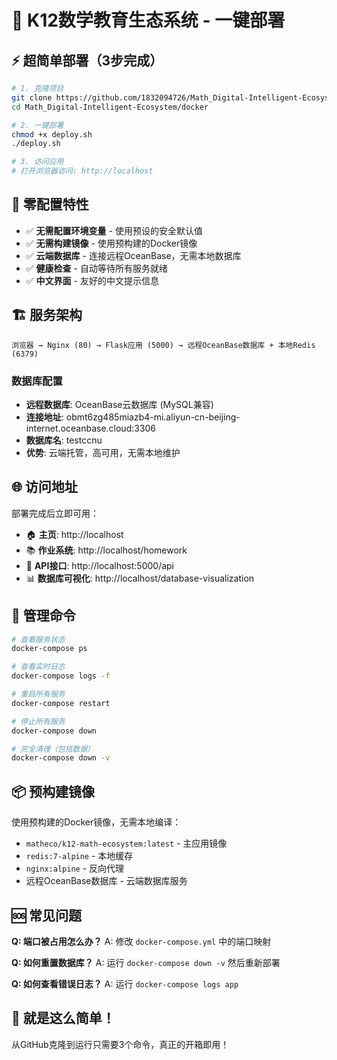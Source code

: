 # 🚀 K12数学教育生态系统 - 一键部署

## ⚡ 超简单部署（3步完成）

```bash
# 1. 克隆项目
git clone https://github.com/1832094726/Math_Digital-Intelligent-Ecosystem.git
cd Math_Digital-Intelligent-Ecosystem/docker

# 2. 一键部署
chmod +x deploy.sh
./deploy.sh

# 3. 访问应用
# 打开浏览器访问: http://localhost
```

## 🎯 零配置特性

- ✅ **无需配置环境变量** - 使用预设的安全默认值
- ✅ **无需构建镜像** - 使用预构建的Docker镜像
- ✅ **云端数据库** - 连接远程OceanBase，无需本地数据库
- ✅ **健康检查** - 自动等待所有服务就绪
- ✅ **中文界面** - 友好的中文提示信息

## 🏗️ 服务架构

```
浏览器 → Nginx (80) → Flask应用 (5000) → 远程OceanBase数据库 + 本地Redis (6379)
```

### 数据库配置
- **远程数据库**: OceanBase云数据库 (MySQL兼容)
- **连接地址**: obmt6zg485miazb4-mi.aliyun-cn-beijing-internet.oceanbase.cloud:3306
- **数据库名**: testccnu
- **优势**: 云端托管，高可用，无需本地维护

## 🌐 访问地址

部署完成后立即可用：

- 🏠 **主页**: http://localhost
- 📚 **作业系统**: http://localhost/homework
- 🔧 **API接口**: http://localhost:5000/api
- 📊 **数据库可视化**: http://localhost/database-visualization

## 🔧 管理命令

```bash
# 查看服务状态
docker-compose ps

# 查看实时日志
docker-compose logs -f

# 重启所有服务
docker-compose restart

# 停止所有服务
docker-compose down

# 完全清理（包括数据）
docker-compose down -v
```

## 📦 预构建镜像

使用预构建的Docker镜像，无需本地编译：

- `matheco/k12-math-ecosystem:latest` - 主应用镜像
- `redis:7-alpine` - 本地缓存
- `nginx:alpine` - 反向代理
- 远程OceanBase数据库 - 云端数据库服务

## 🆘 常见问题

**Q: 端口被占用怎么办？**
A: 修改 `docker-compose.yml` 中的端口映射

**Q: 如何重置数据库？**
A: 运行 `docker-compose down -v` 然后重新部署

**Q: 如何查看错误日志？**
A: 运行 `docker-compose logs app`

## 🎉 就是这么简单！

从GitHub克隆到运行只需要3个命令，真正的开箱即用！
